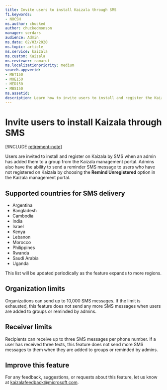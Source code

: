 ```yaml
---
title: Invite users to install Kaizala through SMS
f1.keywords:
- NOCSH
ms.author: chucked
author: chuckedmonson
manager: serdars
audience: Admin
ms.date: 02/03/2020
ms.topic: article
ms.service: kaizala
ms.custom: Kaizala
ms.reviewer: ramarut
ms.localizationpriority: medium
search.appverid:
- MET150
- MOE150
- MED150
- MBS150
ms.assetid: 
description: Learn how to invite users to install and register the Kaizala app in the Kaizala management portal.
---
```


# Invite users to install Kaizala through SMS 

[!INCLUDE [retirement-note](includes/retirement-note.md)]

Users are invited to install and register on Kaizala by SMS when an admin has added them to a group from the Kaizala management portal. Admins also have the ability to send a reminder SMS message to users who have not registered on Kaizala by choosing the **Remind Unregistered** option in the Kaizala management portal. 

## Supported countries for SMS delivery

- Argentina
- Bangladesh
- Cambodia
- India
- Israel
- Kenya
- Lebanon
- Morocco
- Philippines
- Rwanda
- Saudi Arabia
- Uganda

This list will be updated periodically as the feature expands to more regions.

## Organization limits

Organizations can send up to 10,000 SMS messages. If the limit is exhausted, this feature does not send any more SMS messages when users are added to groups or reminded by admins.

## Receiver limits

Recipients can receive up to three SMS messages per phone number. If a user has received three texts, this feature does not send more SMS messages to them when they are added to groups or reminded by admins.

## Improve this feature

For any feedback, suggestions, or requests about this feature, let us know at [kaizalafeedback@microsoft.com](mailto:kaizalafeedback@microsoft.com).
